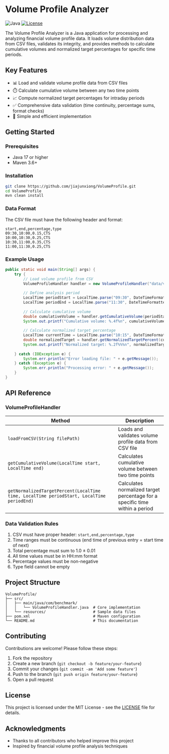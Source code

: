 # Volume Profile Analyzer

![Java](https://img.shields.io/badge/java-17%2B-blue)
[![License](https://img.shields.io/badge/license-MIT-green)](LICENSE)

The Volume Profile Analyzer is a Java application for processing and analyzing financial volume profile data. It loads volume distribution data from CSV files, validates its integrity, and provides methods to calculate cumulative volumes and normalized target percentages for specific time periods.

## Key Features

- 📊 Load and validate volume profile data from CSV files
- ⏱️ Calculate cumulative volume between any two time points
- 📈 Compute normalized target percentages for intraday periods
- ✅ Comprehensive data validation (time continuity, percentage sums, format checks)
- 🚀 Simple and efficient implementation

## Getting Started

### Prerequisites
- Java 17 or higher
- Maven 3.6+

### Installation
```bash
git clone https://github.com/jiajunxiong/VolumeProfile.git
cd VolumeProfile
mvn clean install
```

### Data Format
The CSV file must have the following header and format:
```
start,end,percentage,type
09:30,10:00,0.15,CTS
10:00,10:30,0.25,CTS
10:30,11:00,0.35,CTS
11:00,11:30,0.25,CTS
```

### Example Usage
```java
public static void main(String[] args) {
    try {
        // Load volume profile from CSV
        VolumeProfileHandler handler = new VolumeProfileHandler("data/volume_profile.csv");
        
        // Define analysis period
        LocalTime periodStart = LocalTime.parse("09:30", DateTimeFormatter.ofPattern("HH:mm"));
        LocalTime periodEnd = LocalTime.parse("11:30", DateTimeFormatter.ofPattern("HH:mm"));
        
        // Calculate cumulative volume
        double cumulativeVolume = handler.getCumulativeVolume(periodStart, periodEnd);
        System.out.printf("Cumulative volume: %.4f%n", cumulativeVolume);
        
        // Calculate normalized target percentage
        LocalTime currentTime = LocalTime.parse("10:15", DateTimeFormatter.ofPattern("HH:mm"));
        double normalizedTarget = handler.getNormalizedTargetPercent(currentTime, periodStart, periodEnd);
        System.out.printf("Normalized target: %.2f%%%n", normalizedTarget * 100);
        
    } catch (IOException e) {
        System.err.println("Error loading file: " + e.getMessage());
    } catch (Exception e) {
        System.err.println("Processing error: " + e.getMessage());
    }
}
```

## API Reference

### VolumeProfileHandler
| Method | Description |
|--------|-------------|
| `loadFromCSV(String filePath)` | Loads and validates volume profile data from CSV file |
| `getCumulativeVolume(LocalTime start, LocalTime end)` | Calculates cumulative volume between two time points |
| `getNormalizedTargetPercent(LocalTime time, LocalTime periodStart, LocalTime periodEnd)` | Calculates normalized target percentage for a specific time within a period |

### Data Validation Rules
1. CSV must have proper header: `start,end,percentage,type`
2. Time ranges must be continuous (end time of previous entry = start time of next)
3. Total percentage must sum to 1.0 ± 0.01
4. All time values must be in HH:mm format
5. Percentage values must be non-negative
6. Type field cannot be empty

## Project Structure
```
VolumeProfile/
├── src/
│   ├── main/java/com/benchmark/
│   │   └── VolumeProfileHandler.java  # Core implementation
│   └── resources/                     # Sample data files
├── pom.xml                            # Maven configuration
└── README.md                          # This documentation
```

## Contributing
Contributions are welcome! Please follow these steps:
1. Fork the repository
2. Create a new branch (`git checkout -b feature/your-feature`)
3. Commit your changes (`git commit -am 'Add some feature'`)
4. Push to the branch (`git push origin feature/your-feature`)
5. Open a pull request

## License
This project is licensed under the MIT License - see the [LICENSE](LICENSE) file for details.

## Acknowledgments
- Thanks to all contributors who helped improve this project
- Inspired by financial volume profile analysis techniques
